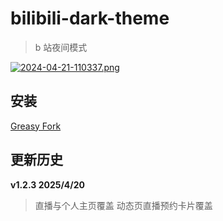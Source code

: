 # bilibili-dark-theme

> b 站夜间模式

[![2024-04-21-110337.png](https://i.postimg.cc/jdnjpg0X/2024-04-21-110337.png)](https://postimg.cc/0bxxmCNM)

## 安装

[Greasy Fork](https://greasyfork.org/zh-CN/scripts/493049-bilibili-dark-theme)

## 更新历史

**v1.2.3 2025/4/20**

> 直播与个人主页覆盖
> 动态页直播预约卡片覆盖
